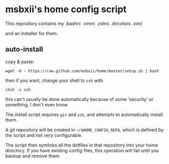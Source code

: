 msbxii's home config script
===========================

This repository contains my
     .bashrc
     .vimrc
     .zshrc
     .dircolors
     .vim/

and an installer for them.


auto-install
-------

copy & paste:

    wget -O - https://raw.github.com/msbxii/home/master/setup.sh | bash


then if you want, change your shell to `zsh` with
    
    chsh -s zsh

this can't usually be done automatically because of some 'security' or
something, I don't even know.

The install script requires `git` and `zsh`, and attempts to automatically install them. 

A git repository will be created in `~/$HOME_CONFIG_REPO`, which is defined by
the script and not very configurable.

The script then symlinks all the dotfiles in that repository into your home
directory. If you have existing config files, this operation will fail until
you backup and remove them.




